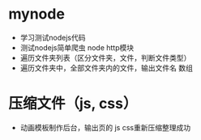 # mynode

- 学习测试nodejs代码
- 测试nodejs简单爬虫 node http模块
- 遍历文件夹列表（区分文件夹，文件，判断文件类型） 
- 遍历文件夹中，全部文件夹内的文件，输出文件名 数组 


# 压缩文件（js, css）

- 动画模板制作后台，输出页的 js css重新压缩整理成功 
























